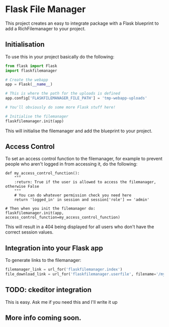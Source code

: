 # Flask File Manager

This project creates an easy to integrate package with a Flask blueprint to add a RichFilemanager
to your project.

## Initialisation

To use this in your project basically do the following:

```python
from flask import Flask
import flaskfilemanager

# Create the webapp
app = Flask(__name__)

# This is where the path for the uploads is defined
app.config['FLASKFILEMANAGER_FILE_PATH'] = 'tmp-webapp-uploads'

# You'll obviously do some more Flask stuff here!

# Initialise the filemanager
flaskfilemanager.init(app)
```

This will initialise the filemanager and add the blueprint to your project.

## Access Control

To set an access control function to the filemanager, for example to prevent people who aren't
logged in from accessing it, do the following:

```
def my_access_control_function():
	"""
	:return: True if the user is allowed to access the filemanager, otherwise False
	"""
	# You can do whatever permission check you need here
	return 'logged_in' in session and session['role'] == 'admin'

# Then when you init the filemanager do:
flaskfilemanager.init(app, access_control_function=my_access_control_function)
```

This will result in a 404 being displayed for all users who don't have the correct session values.

## Integration into your Flask app

To generate links to the filemanager:

```python
filemanager_link = url_for('flaskfilemanager.index')
file_download_link = url_for('flaskfilemanager.userfile', filename='/my_folder/uploaded_file.txt')
```

## TODO: ckeditor integration

This is easy.  Ask me if you need this and I'll write it up

## More info coming soon.
